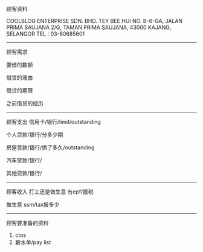顾客资料

COOLBLOG ENTERPRISE SDN. BHD. TEY BEE HUI NO. B-6-GA, JALAN PRIMA SAUJANA 2/G, TAMAN PRIMA SAUJANA, 43000 KAJANG, SELANGOR TEL : 03-80685601

-----------------
顾客需求


要借的数额

借贷的理由

借贷的期限

之前借贷的经历


--------------
顾客支出
信用卡/银行/limit/outstanding


个人贷款/银行/分多少期

房屋贷款/银行/供了多久/outstanding

汽车贷款/银行/


其他贷款/银行/

-----------
顾客收入
打工还是做生意
有epf/报税

做生意 ssm/tax报多少

-------
顾客要准备的资料
1. ctos
2. 薪水单/pay list




